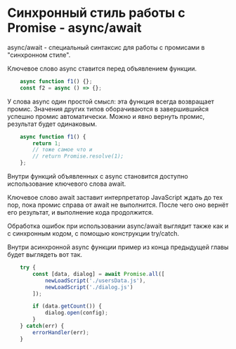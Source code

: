 # Синхронный стиль работы с Promise - async/await

async/await - специальный синтаксис для работы с промисами в "синхронном стиле".

Ключевое слово async ставится перед объявлением функции.

```javascript
    async function f1() {};
    const f2 = async () => {};
```

У слова async один простой смысл: эта функция всегда возвращает промис. Значения других типов оборачиваются в завершившийся успешно промис автоматически. Можно и явно вернуть промис, результат будет одинаковым.

```javascript
    async function f1() {
        return 1;
        // тоже самое что и
        // return Promise.resolve(1);
    };
```

Внутри функций объявленных с async становится доступно использование ключевого слова await.

Ключевое слово await заставит интерпретатор JavaScript ждать до тех пор, пока промис справа от await не выполнится. После чего оно вернёт его результат, и выполнение кода продолжится.

Обработка ошибок при использовании async/await выглядит также как и с синхронным кодом, с помощью конструкции try/catch.

Внутри асинхронной async функции пример из конца предыдущей главы будет выглядеть вот так. 

```javascript
    try {
        const [data, dialog] = await Promise.all([
            newLoadScript('./usersData.js'),
            newLoadScript('./dialog.js')
        ]);

        if (data.getCount()) {
            dialog.open(config);
        }
    } catch(err) {
        errorHandler(err);
    }
```